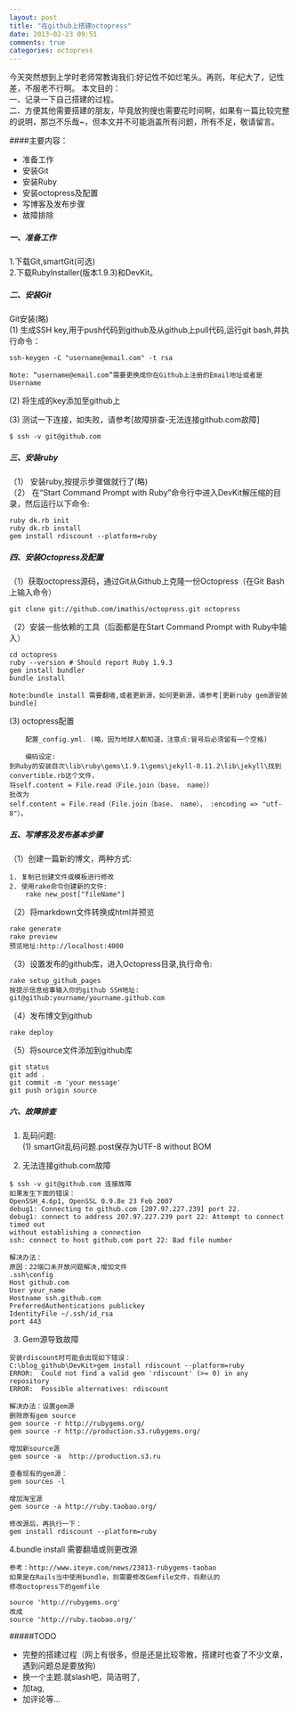 ```yaml
---
layout: post
title: "在github上搭建octopress"
date: 2013-02-23 09:51
comments: true
categories: octopress
---
```

今天突然想到上学时老师常教诲我们:好记性不如烂笔头。再则，年纪大了，记性差，不服老不行啊。
本文目的：  
一、记录一下自己搭建的过程。  
二、方便其他需要搭建的朋友，毕竟放狗搜也需要花时间啊，如果有一篇比较完整的说明，那岂不乐哉~，但本文并不可能涵盖所有问题，所有不足，敬请留言。

####主要内容：  
- 准备工作  
- 安装Git    
- 安装Ruby  
- 安装octopress及配置  
- 写博客及发布步骤  
- 故障排除
<!--More-->
##### 一、准备工作
1.下载Git,smartGit(可选)  
2.下载RubyInstaller(版本1.9.3)和DevKit。

##### 二、安装Git
Git安装(略)  
(1) 生成SSH key,用于push代码到github及从github上pull代码,运行git bash,并执行命令：
```
ssh-keygen -C "username@email.com" -t rsa

Note: “username@email.com”需要更换成你在Github上注册的Email地址或者是Username
```

(2) 将生成的key添加至github上

(3) 测试一下连接，如失败，请参考[故障排查-无法连接github.com故障]
```
$ ssh -v git@github.com
```

##### 三、安装ruby
（1） 安装ruby,按提示步骤做就行了(略)  
（2） 在“Start Command Prompt with Ruby”命令行中进入DevKit解压缩的目录，然后运行以下命令:
```
ruby dk.rb init
ruby dk.rb install
gem install rdiscount --platform=ruby
```

##### 四、安装Octopress及配置

（1）获取octopress源码，通过Git从Github上克隆一份Octopress（在Git Bash上输入命令）  
```
git clone git://github.com/imathis/octopress.git octopress  
```
（2）安装一些依赖的工具（后面都是在Start Command Prompt with Ruby中输入）  
```
cd octopress  
ruby --version # Should report Ruby 1.9.3  
gem install bundler  
bundle install   

Note:bundle install 需要翻墙,或者更新源，如何更新源，请参考[更新ruby gem源安装bundle]
```

(3) octopress配置  
```  
	配置_config.yml. (略，因为地球人都知道，注意点:冒号后必须留有一个空格) 

	编码设定:    
到Ruby的安装目次\lib\ruby\gems\1.9.1\gems\jekyll-0.11.2\lib\jekyll\找到convertible.rb这个文件，  
将self.content = File.read（File.join（base， name））  
批改为  
self.content = File.read（File.join（base， name）， :encoding => "utf-8"）。
```

##### 五、写博客及发布基本步骤
（1）创建一篇新的博文，两种方式:  
```
1. 复制已创建文件或模板进行修改  
2. 使用rake命令创建新的文件:  
	rake new_post["fileName"]
```
（2）将markdown文件转换成html并预览
```
rake generate
rake preview  
预览地址:http://localhost:4000
```

（3）设置发布的github库，进入Octopress目录,执行命令:  
```
rake setup_github_pages  
按提示信息给事输入你的github SSH地址:
git@github:yourname/yourname.github.com
```

（4）发布博文到github
```
rake deploy
```

（5）将source文件添加到github库  
```
git status  
git add .  
git commit -m 'your message'  
git push origin source  
```



##### 六、故障排查
1. 乱码问题:  
	(1) smartGit乱码问题.post保存为UTF-8 without BOM

2. 无法连接github.com故障
```  
$ ssh -v git@github.com 连接故障  
如果发生下面的错误：   
OpenSSH_4.6p1, OpenSSL 0.9.8e 23 Feb 2007  
debug1: Connecting to github.com [207.97.227.239] port 22.  
debug1: connect to address 207.97.227.239 port 22: Attempt to connect timed out  
without establishing a connection  
ssh: connect to host github.com port 22: Bad file number    

解决办法：
原因：22端口未开放问题解决,增加文件  
.ssh\config  
Host github.com  
User your_name  
Hostname ssh.github.com  
PreferredAuthentications publickey  
IdentityFile ~/.ssh/id_rsa  
port 443    
```
3. Gem源导致故障  
```
安装rdiscount时可能会出现如下错误：  
C:\blog_github\DevKit>gem install rdiscount --platform=ruby  
ERROR:  Could not find a valid gem 'rdiscount' (>= 0) in any repository  
ERROR:  Possible alternatives: rdiscount  

解决办法：设置gem源
删除原有gem source  
gem source -r http://rubygems.org/  
gem source -r http://production.s3.rubygems.org/   

增加新source源  
gem source -a  http://production.s3.ru

查看现有的gem源：  
gem sources -l

增加淘宝源  
gem source -a http://ruby.taobao.org/

修改源后，再执行一下：  
gem install rdiscount --platform=ruby
```

4.bundle install 需要翻墙或则更改源
```
参考：http://www.iteye.com/news/23813-rubygems-taobao
如果是在Rails当中使用bundle，则需要修改Gemfile文件，将默认的 
修改octopress下的gemfile

source 'http://rubygems.org'  
改成  
source 'http://ruby.taobao.org/' 
```

#####TODO
- 完整的搭建过程（网上有很多，但是还是比较零散，搭建时也查了不少文章，遇到问题总是要放狗）
- 换一个主题.就slash吧，简洁明了,
- 加tag,
- 加评论等...
<!--More-->